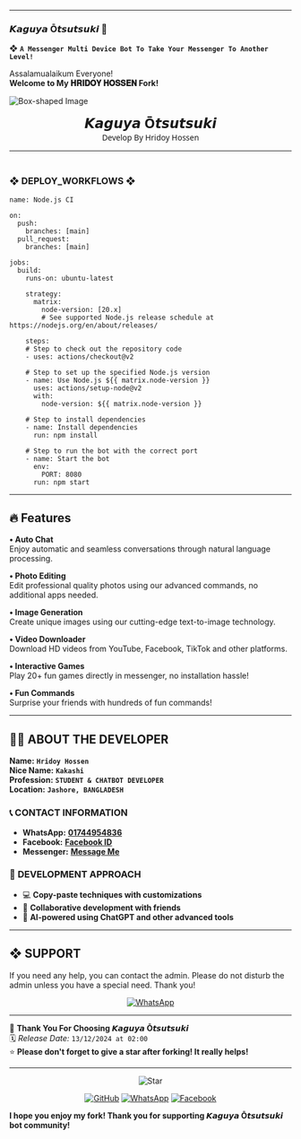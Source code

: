 ---------

### 𝙆𝙖𝙜𝙪𝙮𝙖 Ō𝙩𝙨𝙪𝙩𝙨𝙪𝙠𝙞 🌺

❖ **`A Messenger Multi Device Bot To Take Your Messenger To Another Level!`** 



Assalamualaikum Everyone!  
**Welcome to My 𝐇𝐑𝐈𝐃𝐎𝐘 𝐇𝐎𝐒𝐒𝐄𝐍 Fork!**

![Box-shaped Image](https://i.imgur.com/0IKTM64.jpeg)

<p align="center" style="animation: glow 2s infinite alternate; font-family: 'Segoe UI', Tahoma, Geneva, Verdana, sans-serif;">
  <span style="font-size: 24px; font-weight: bold;">𝙆𝙖𝙜𝙪𝙮𝙖 Ō𝙩𝙨𝙪𝙩𝙨𝙪𝙠𝙞</span><br>
  <span> Develop By Hridoy Hossen</span>
</p>


_______
### <br>   ❖ DEPLOY_WORKFLOWS ❖
```
name: Node.js CI

on:
  push:
    branches: [main]
  pull_request:
    branches: [main]

jobs:
  build:
    runs-on: ubuntu-latest

    strategy:
      matrix:
        node-version: [20.x]
        # See supported Node.js release schedule at https://nodejs.org/en/about/releases/

    steps:
    # Step to check out the repository code
    - uses: actions/checkout@v2

    # Step to set up the specified Node.js version
    - name: Use Node.js ${{ matrix.node-version }}
      uses: actions/setup-node@v2
      with:
        node-version: ${{ matrix.node-version }}

    # Step to install dependencies
    - name: Install dependencies
      run: npm install

    # Step to run the bot with the correct port
    - name: Start the bot
      env:
        PORT: 8080
      run: npm start
```

___

## 🔥 Features  

**• Auto Chat**  
Enjoy automatic and seamless conversations through natural language processing.  

**• Photo Editing**  
Edit professional quality photos using our advanced commands, no additional apps needed.  

**• Image Generation**  
Create unique images using our cutting-edge text-to-image technology.  

**• Video Downloader**  
Download HD videos from YouTube, Facebook, TikTok and other platforms.  

**• Interactive Games**  
Play 20+ fun games directly in messenger, no installation hassle!  

**• Fun Commands**  
Surprise your friends with hundreds of fun commands!  
___


## 👨‍💻 **ABOUT THE DEVELOPER**  
  
**Name:** **`Hridoy Hossen`**  
**Nice Name:** **`Kakashi`**  
**Profession:** **`STUDENT & CHATBOT DEVELOPER`**  
**Location:** **`Jashore, BANGLADESH`**  

### 📞 **CONTACT INFORMATION**  
- **WhatsApp:** **[01744954836](https://wa.me/+8801744954836)**  
- **Facebook:** **[Facebook ID](https://facebook.com/100048786044500)**  
- **Messenger:** **[Message Me](https://m.me/100048786044500)**  

### 🚀 **DEVELOPMENT APPROACH**  
- 💻 **Copy-paste techniques with customizations**  
- 🤝 **Collaborative development with friends**  
- 🤖 **AI-powered using ChatGPT and other advanced tools**  




---





## ❖ SUPPORT  
If you need any help, you can contact the admin.
Please do not disturb the admin unless you have a special need. Thank you! 

<p align="center">
  <a href="https://wa.me/+8801744954836?text=Assalamualaikum%20Admin%20Hridoy%20Hossen%20Need%20Help%20Please%20Brother%20🫶">
    <img alt="WhatsApp" src="https://img.shields.io/badge/WhatsApp-25D366?style=for-the-badge&logo=whatsapp&logoColor=white">
  </a>
  <a href="https://m.me/100048786044500>
    <img alt="Messenger" src="https://img.shields.io/badge/Messenger-00B2FF?style=for-the-badge&logo=messenger&logoColor=white">
  </a>
</p>

---

💖 **Thank You For Choosing 𝙆𝙖𝙜𝙪𝙮𝙖 Ō𝙩𝙨𝙪𝙩𝙨𝙪𝙠𝙞**  
🗓️ *Release Date:* `13/12/2024 at 02:00`  
⭐ **Please don't forget to give a star after forking! It really helps!**

---

<p align="center">
  <img src="https://img.icons8.com/emoji/48/000000/star-emoji.png" alt="Star" />
</p>

<p align="center">
  <a href="https://github.com/timeless-hridoy"><img src="https://img.icons8.com/fluency/48/000000/github.png" alt="GitHub"></a>
  <a href="https://wa.me/+8801744954836"><img src="https://img.icons8.com/color/48/000000/whatsapp.png" alt="WhatsApp"></a>
  <a href="https://facebook.com/100048786044500"><img src="https://img.icons8.com/fluency/48/000000/facebook.png" alt="Facebook"></a>

**I hope you enjoy my fork! Thank you for supporting 𝙆𝙖𝙜𝙪𝙮𝙖 Ō𝙩𝙨𝙪𝙩𝙨𝙪𝙠𝙞 bot community!**

